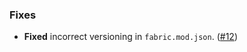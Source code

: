 ### Fixes

- **Fixed** incorrect versioning in `fabric.mod.json`. ([#12](https://github.com/KessokuTeaTime/Knowledges/issues/12))
